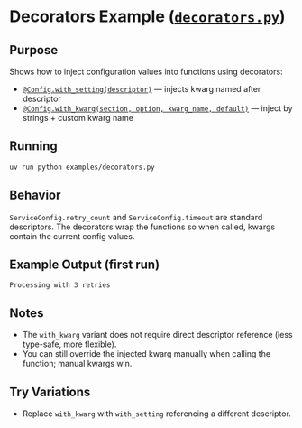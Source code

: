 # Decorators Example ([`decorators.py`](https://github.com/HEROgold/confkit/blob/master/examples/decorators.py))

## Purpose

Shows how to inject configuration values into functions using decorators:

- [`@Config.with_setting(descriptor)`](pdoc:confkit.Config.with_setting) — injects kwarg named after descriptor
- [`@Config.with_kwarg(section, option, kwarg_name, default)`](pdoc:confkit.Config.with_kwarg) — inject by strings + custom kwarg name

## Running

```bash
uv run python examples/decorators.py
```

## Behavior

`ServiceConfig.retry_count` and `ServiceConfig.timeout` are standard descriptors. The decorators wrap the functions so when called, kwargs contain the current config values.

## Example Output (first run)

```text
Processing with 3 retries
```

## Notes

- The `with_kwarg` variant does not require direct descriptor reference (less type-safe, more flexible).
- You can still override the injected kwarg manually when calling the function; manual kwargs win.

## Try Variations

- Replace `with_kwarg` with `with_setting` referencing a different descriptor.
